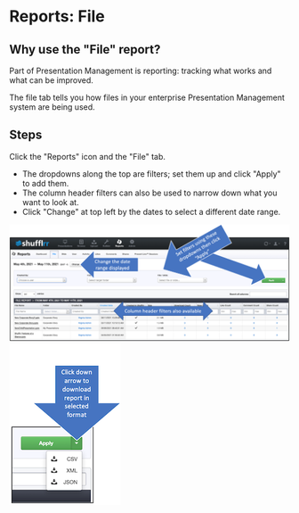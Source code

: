 # Reports: File

## Why use the "File" report?

Part of Presentation Management is reporting: tracking what works and what can be improved.

The file tab tells you how files in your enterprise Presentation Management system are being used. 

## Steps

Click the "Reports" icon and the "File" tab.

* The dropdowns along the top are filters; set them up and click "Apply" to add them.
* The column header filters can also be used to narrow down what you want to look at. 
* Click "Change" at top left by the dates to select a different date range. 

![Reports: file tab](img/reports-file.png)
![Download report from the "Apply filters" button](img/reports-download.png)